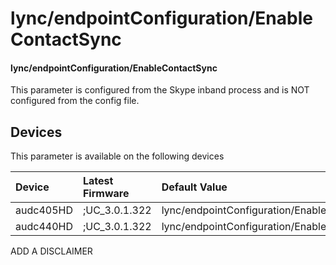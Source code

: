 ﻿---
description: lync/endpointConfiguration/EnableContactSync
search:
    keywords: ['lync','endpointConfiguration','EnableContactSync']
---

# lync/endpointConfiguration/EnableContactSync

#### lync/endpointConfiguration/EnableContactSync

This parameter is configured from the Skype inband process and is NOT configured from the config file.



## Devices
This parameter is available on the following devices

| Device | Latest Firmware | Default Value |
|:---|:---|:---|
| audc405HD | ;UC_3.0.1.322 | lync/endpointConfiguration/EnableContactSync=0 
| audc440HD | ;UC_3.0.1.322 | lync/endpointConfiguration/EnableContactSync=0 

ADD A DISCLAIMER
